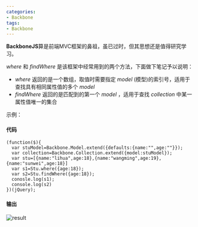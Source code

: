 ```yaml
---
categories:
- Backbone
tags:
- Backbone
---
```

**BackboneJS**算是前端MVC框架的鼻祖，虽已过时，但其思想还是值得研究学习。


_where_ 和 _findWhere_ 是该框架中经常用到的两个方法，下面做下笔记予以说明：

- _where_ 返回的是一个数组，取值时需要指定 _model_ (模型)的索引号，适用于查找具有相同属性值的多个 _model_
- _findWhere_ 返回的是匹配到的第一个 _model_ ，适用于查找 _collection_ 中某一属性值唯一的集合

示例：
    

#### 代码 ####




    (function($){
      var stuModel=Backbone.Model.extend({defaults:{name:"",age:""}});
      var collection=Backbone.Collection.extend({model:stuModel});
      var stu=[{name:"lihua",age:18},{name:"wangming",age:19},{name:"sunwei",age:18}]
      var s1=Stu.where({age:18});
      var s2=Stu.findWhere({age:18});
      conosle.log(s1);
      console.log(s2)
    })(jQuery);





#### 输出 ####

![result](https://jinuss.github.io/blog/jinus/img/2017032001.png)
